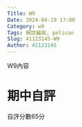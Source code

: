 ```yaml
---
Title: W9
Date: 2024-04-19 17:00
Category: w9
Tags: 網誌編寫, pelican
Slug: 41123145-W9
Author: 41123145
---
```


W9內容

<!-- PELICAN_END_SUMMARY -->
# 期中自評
自評分數65分


